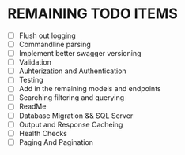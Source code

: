 ﻿# REMAINING TODO ITEMS
- [ ] Flush out logging
- [ ] Commandline parsing
- [ ] Implement better swagger versioning
- [ ] Validation
- [ ] Auhterization and Authentication
- [ ] Testing
- [ ] Add in the remaining models and endpoints
- [ ] Searching filtering and querying
- [ ] ReadMe
- [ ] Database Migration && SQL Server
- [ ] Output and Response Cacheing
- [ ] Health Checks
- [ ] Paging And Pagination